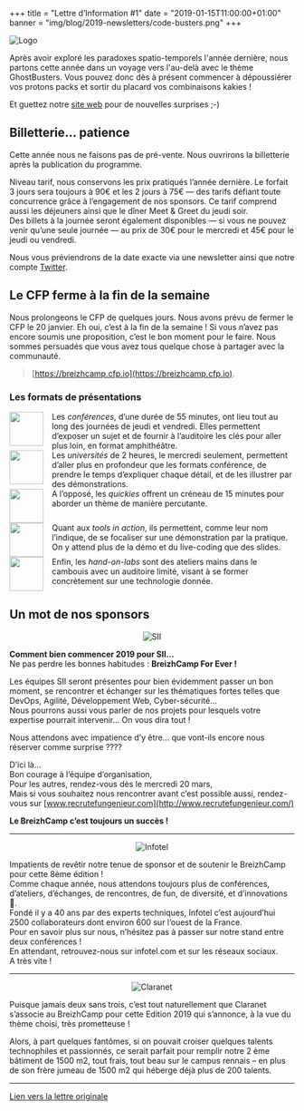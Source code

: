 +++
title = "Lettre d’Information #1"
date = "2019-01-15T11:00:00+01:00"
banner = "img/blog/2019-newsletters/code-busters.png"
+++

![Logo](/img/blog/2019-newsletters/code-busters.png)

Après avoir exploré les paradoxes spatio-temporels l'année dernière, nous partons cette année dans un voyage vers l'au-delà avec le thème GhostBusters.
Vous pouvez donc dès à présent commencer à dépoussiérer vos protons packs et sortir du placard vos combinaisons kakies !

Et guettez notre [site web](https://www.breizhcamp.org) pour de nouvelles surprises ;-)


## Billetterie... patience

Cette année nous ne faisons pas de pré-vente. Nous ouvrirons la billetterie après la publication du programme.

Niveau tarif, nous conservons les prix pratiqués l’année dernière.
Le forfait 3 jours sera toujours à 90€ et les 2 jours à 75€ — des tarifs défiant toute concurrence grâce à l’engagement de nos sponsors. Ce tarif comprend aussi les déjeuners ainsi que le dîner Meet & Greet du jeudi soir.  
Des billets à la journée seront également disponibles — si vous ne pouvez venir qu’une seule journée — au prix de 30€ pour le mercredi et 45€ pour le jeudi ou vendredi.

Nous vous préviendrons de la date exacte via une newsletter ainsi que notre compte [Twitter](https://twitter.com/breizhcamp).


## Le CFP ferme à la fin de la semaine

Nous prolongeons le CFP de quelques jours. Nous avons prévu de fermer le CFP le 20 janvier.
Eh oui, c’est à la fin de la semaine !
Si vous n’avez pas encore soumis une proposition, c’est le bon moment pour le faire.
Nous sommes persuadés que vous avez tous quelque chose à partager avec la communauté.

> [https://breizhcamp.cfp.io](https://breizhcamp.cfp.io).


### Les formats de présentations

<div style="clear: both;">
    <img style="float:left; width:60px; height: 60px; margin-right: 15px;" src="/img/blog/2018-newsletters/conferences.png" />
    Les <em>conférences</em>, d’une durée de 55 minutes, ont lieu tout au long des journées de jeudi et vendredi.
    Elles permettent d’exposer un sujet et de fournir à l’auditoire les clés pour aller plus loin, en format amphithéâtre.
</div>

<div style="clear: both;">
    <img style="float:left; width:60px; height: 60px; margin-right: 15px;" src="/img/blog/2018-newsletters/universites.png" />
    Les <em>universités</em> de 2 heures, le mercredi seulement, permettent d’aller plus en profondeur que les formats conférence, de prendre le temps d’expliquer chaque détail, et de les illustrer par des démonstrations.
</div>

<div style="clear: both;">
    <img style="float:left; width:60px; height: 60px; margin-right: 15px;" src="/img/blog/2018-newsletters/quickies.png" />
    A l’opposé, les <em>quickies</em> offrent un créneau de 15 minutes pour aborder un thème de manière percutante.
</div>

<div style="clear: both;">
    <img style="float:left; width:60px; height: 60px; margin-right: 15px;" src="/img/blog/2018-newsletters/tools-in-action.png" />
    Quant aux <em>tools in action</em>, ils permettent, comme leur nom l’indique, de se focaliser sur une démonstration par la pratique.
    On y attend plus de la démo et du live-coding que des slides.
</div>

<div style="clear: both;">
    <img style="float:left; width:60px; height: 60px; margin-right: 15px;" src="/img/blog/2018-newsletters/labs.png" />
    Enfin, les <em>hand-on-labs</em> sont des ateliers mains dans le cambouis avec un auditoire limité, visant à se former concrètement sur une technologie donnée.
</div>


<div style="clear: both;"></div>



## Un mot de nos sponsors

<center>
    <img src="/img/sponsors/logo_sii.png" alt="SII" title="SII" style="max-width: 40%" />
</center>

**Comment bien commencer 2019 pour SII...**  
Ne pas perdre les bonnes habitudes : **BreizhCamp For Ever !**

Les équipes SII seront présentes pour bien évidemment passer un bon moment, se rencontrer et échanger sur les thématiques fortes telles que DevOps, Agilité, Développement Web, Cyber-sécurité...  
Nous pourrons aussi vous parler de nos projets pour lesquels votre expertise pourrait intervenir... On vous dira tout !

Nous attendons avec impatience d’y être… que vont-ils encore nous réserver comme surprise ????

D’ici là...  
Bon courage à l’équipe d’organisation,  
Pour les autres, rendez-vous dès le mercredi 20 mars,  
Mais si vous souhaitez nous rencontrer avant c’est possible aussi, rendez-vous sur [www.recrutefungenieur.com](http://www.recrutefungenieur.com/)

**Le BreizhCamp c’est toujours un succès !**


---

<center>
    <img src="/img/sponsors/logo_infotel.png" alt="Infotel" title="Infotel" style="max-width: 40%" />
</center>

Impatients de revêtir notre tenue de sponsor et de soutenir le BreizhCamp pour cette 8ème édition !  
Comme chaque année, nous attendons toujours plus de conférences, d’ateliers, d’échanges, de rencontres, de fun, de diversité, et d’innovations 🙂.  
Fondé il y a 40 ans par des experts techniques, Infotel c’est aujourd’hui 2500 collaborateurs dont environ 600 sur l’ouest de la France.  
Pour en savoir plus sur nous, n’hésitez pas à passer sur notre stand entre deux conférences !  
En attendant, retrouvez-nous sur infotel.com et sur les réseaux sociaux.  
A très vite !


---

<center>
    <img src="/img/sponsors/logo_claranet.png" alt="Claranet" title="Claranet" style="max-width: 40%" />
</center>

Puisque jamais deux sans trois, c’est tout naturellement que Claranet s’associe au BreizhCamp pour cette Edition 2019 qui s’annonce, à la vue du thème choisi, très prometteuse !

Alors, à part quelques fantômes, si on pouvait croiser quelques talents technophiles et passionnés, ce serait parfait pour remplir notre 2 ème bâtiment de 1500 m2, tout frais, tout beau sur le campus rennais – en plus de son frère jumeau de 1500 m2 qui héberge déjà plus de 200 talents.



---

[Lien vers la lettre originale](https://mailchi.mp/d05985c85733/jzzy9yfuew-2248757)
